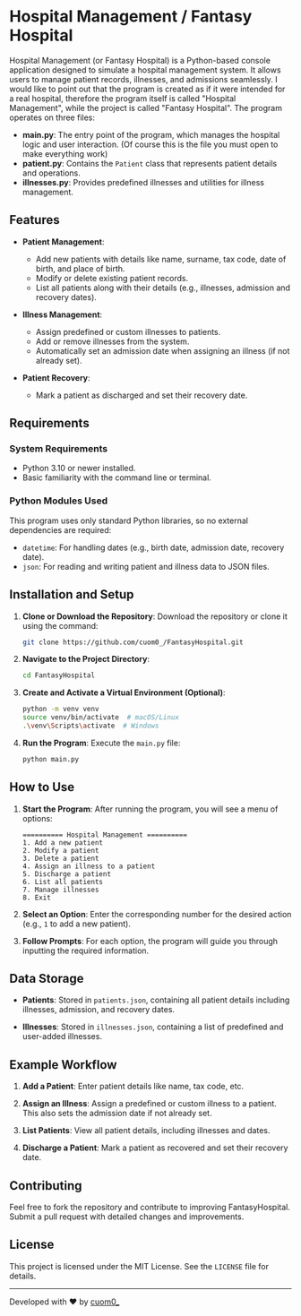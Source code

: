 # Hospital Management / Fantasy Hospital

Hospital Management (or Fantasy Hospital) is a Python-based console application designed to simulate a hospital management system. It allows users to manage patient records, illnesses, and admissions seamlessly. 
I would like to point out that the program is created as if it were intended for a real hospital, therefore the program itself is called "Hospital Management", while the project is called "Fantasy Hospital".
The program operates on three files:

- **main.py**: The entry point of the program, which manages the hospital logic and user interaction. (Of course this is the file you must open to make everything work)
- **patient.py**: Contains the `Patient` class that represents patient details and operations.
- **illnesses.py**: Provides predefined illnesses and utilities for illness management.

## Features

- **Patient Management**:
  - Add new patients with details like name, surname, tax code, date of birth, and place of birth.
  - Modify or delete existing patient records.
  - List all patients along with their details (e.g., illnesses, admission and recovery dates).

- **Illness Management**:
  - Assign predefined or custom illnesses to patients.
  - Add or remove illnesses from the system.
  - Automatically set an admission date when assigning an illness (if not already set).

- **Patient Recovery**:
  - Mark a patient as discharged and set their recovery date.

## Requirements

### System Requirements
- Python 3.10 or newer installed.
- Basic familiarity with the command line or terminal.

### Python Modules Used
This program uses only standard Python libraries, so no external dependencies are required:
- `datetime`: For handling dates (e.g., birth date, admission date, recovery date).
- `json`: For reading and writing patient and illness data to JSON files.

## Installation and Setup

1. **Clone or Download the Repository**:
   Download the repository or clone it using the command:
   ```bash
   git clone https://github.com/cuom0_/FantasyHospital.git
   ```

2. **Navigate to the Project Directory**:
   ```bash
   cd FantasyHospital
   ```

3. **Create and Activate a Virtual Environment (Optional)**:
   ```bash
   python -m venv venv
   source venv/bin/activate  # macOS/Linux
   .\venv\Scripts\activate  # Windows
   ```

4. **Run the Program**:
   Execute the `main.py` file:
   ```bash
   python main.py
   ```

## How to Use

1. **Start the Program**:
   After running the program, you will see a menu of options:
   ```
   ========== Hospital Management ==========
   1. Add a new patient
   2. Modify a patient
   3. Delete a patient
   4. Assign an illness to a patient
   5. Discharge a patient
   6. List all patients
   7. Manage illnesses
   8. Exit
   ```

2. **Select an Option**:
   Enter the corresponding number for the desired action (e.g., `1` to add a new patient).

3. **Follow Prompts**:
   For each option, the program will guide you through inputting the required information.

## Data Storage

- **Patients**:
  Stored in `patients.json`, containing all patient details including illnesses, admission, and recovery dates.

- **Illnesses**:
  Stored in `illnesses.json`, containing a list of predefined and user-added illnesses.

## Example Workflow

1. **Add a Patient**:
   Enter patient details like name, tax code, etc.

2. **Assign an Illness**:
   Assign a predefined or custom illness to a patient. This also sets the admission date if not already set.

3. **List Patients**:
   View all patient details, including illnesses and dates.

4. **Discharge a Patient**:
   Mark a patient as recovered and set their recovery date.

## Contributing
Feel free to fork the repository and contribute to improving FantasyHospital. Submit a pull request with detailed changes and improvements.

## License
This project is licensed under the MIT License. See the `LICENSE` file for details.

---
Developed with ❤️ by [cuom0_](https://github.com/cuom0_)
